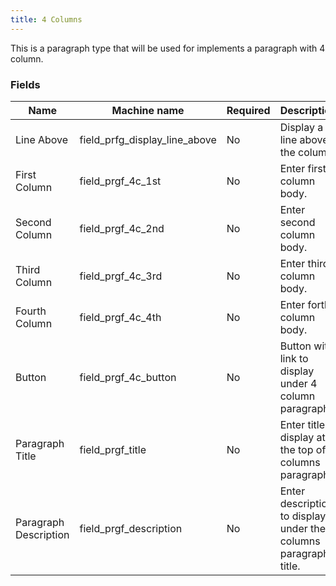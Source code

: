 ```yaml
---
title: 4 Columns
---
```


This is a paragraph type that will be used for implements a paragraph with 4 column.

### Fields
| Name  | Machine name | Required | Description | Notes |
| ------------- | ------------- | ------------- | ------------- | ------------- |
| Line Above | field_prfg_display_line_above | No | Display a line above the column. | |
| First Column | field_prgf_4c_1st | No | Enter first column body. | |
| Second Column | field_prgf_4c_2nd | No | Enter second column body. | |
| Third Column | field_prgf_4c_3rd | No | Enter third column body. | |
| Fourth Column | field_prgf_4c_4th | No | Enter forth column body. | |
| Button | field_prgf_4c_button | No | Button with link to display under 4 column paragraph | |
| Paragraph Title | field_prgf_title | No | Enter title to display at the top of 4 columns paragraph. | |
| Paragraph Description | field_prgf_description | No | Enter description to display under the 4 columns paragraph title. | |

